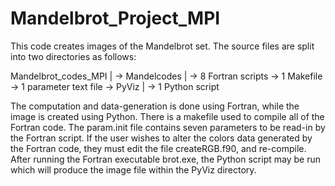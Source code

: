 # Mandelbrot_Project_MPI
This code creates images of the Mandelbrot set. The source files are split into two directories as follows:

Mandelbrot_codes_MPI
  |
  -> Mandelcodes
      |
      -> 8 Fortran scripts
      -> 1 Makefile
      -> 1 parameter text file
  -> PyViz
      |
      -> 1 Python script
    
The computation and data-generation is done using Fortran, while the image is created using Python.
There is a makefile used to compile all of the Fortran code. The param.init file contains seven parameters to be read-in by the Fortran script. If
the user wishes to alter the colors data generated by the Fortran code, they must edit the file createRGB.f90, and re-compile. After running the
Fortran executable brot.exe, the Python script may be run which will produce the image file within the PyViz directory.
